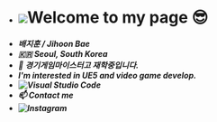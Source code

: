 - # <img src="https://camo.githubusercontent.com/d3359cb00ab0b5ed8f2e1fe3fceb4fbaf3b614340f8c0db99c17b9f50b351770/68747470733a2f2f656d6f6a69732e736c61636b6d6f6a69732e636f6d2f656d6f6a69732f696d616765732f313533313834393433302f343234362f626c6f622d73756e676c61737365732e6769663f31353331383439343330">Welcome to my page 😎
-  <b> <i> 배지훈 / Jihoon Bae
- 🇰🇷 Seoul, South Korea
- 🌱 경기게임마이스터고 재학중입니다.
- I'm interested in UE5 and video game develop.
- ![Visual Studio Code](https://img.shields.io/badge/Visual%20Studio%20Code-007ACC.svg?&style=for-the-badge&logo=Visual%20Studio%20Code&logoColor=white)
- 📫 Contact me
- ![Instagram](https://img.shields.io/badge/Instagram-E4405F.svg?&style=for-the-badge&logo=Instagram&logoColor=white)




<!---
koreansuperboy/koreansuperboy is a ✨ special ✨ repository because its `README.md` (this file) appears on your GitHub profile.
You can click the Preview link to take a look at your changes.
--->

